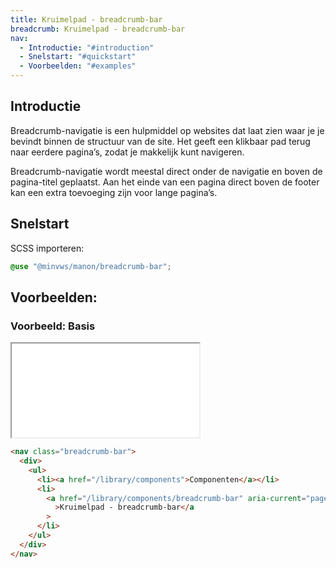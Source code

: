 ```yaml
---
title: Kruimelpad - breadcrumb-bar
breadcrumb: Kruimelpad - breadcrumb-bar
nav:
  - Introductie: "#introduction"
  - Snelstart: "#quickstart"
  - Voorbeelden: "#examples"
---
```


<h2 id="introduction">Introductie</h2>

Breadcrumb-navigatie is een hulpmiddel op websites dat laat zien waar je je
bevindt binnen de structuur van de site. Het geeft een klikbaar pad terug naar
eerdere pagina’s, zodat je makkelijk kunt navigeren.

Breadcrumb-navigatie wordt meestal direct onder de navigatie en boven de pagina-titel geplaatst. Aan het einde van een pagina direct boven de footer kan een extra toevoeging zijn voor lange pagina’s.

<h2 id="quickstart">Snelstart</h2>

SCSS importeren:

```scss
@use "@minvws/manon/breadcrumb-bar";
```

<h2 id="examples">Voorbeelden:</h2>

### Voorbeeld: Basis

<div class="resize">
  <iframe src="/snippets/breadcrumb-bar" title="Voorbeeld"></iframe>
</div>

```html
<nav class="breadcrumb-bar">
  <div>
    <ul>
      <li><a href="/library/components">Componenten</a></li>
      <li>
        <a href="/library/components/breadcrumb-bar" aria-current="page"
          >Kruimelpad - breadcrumb-bar</a
        >
      </li>
    </ul>
  </div>
</nav>
```
